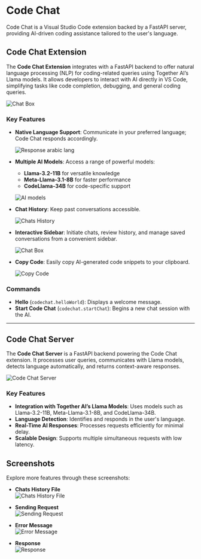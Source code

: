 # Code Chat

Code Chat is a Visual Studio Code extension backed by a FastAPI server, providing AI-driven coding assistance tailored to the user's language.

## Code Chat Extension

The **Code Chat Extension** integrates with a FastAPI backend to offer natural language processing (NLP) for coding-related queries using Together AI’s Llama models. It allows developers to interact with AI directly in VS Code, simplifying tasks like code completion, debugging, and general coding queries.

![Chat Box](screenshots/chat-box.png)

### Key Features

- **Native Language Support**: Communicate in your preferred language; Code Chat responds accordingly.

   ![Response arabic lang](screenshots/response-with-arabic-lang.png)

- **Multiple AI Models**: Access a range of powerful models:
  - **Llama-3.2-11B** for versatile knowledge
  - **Meta-Llama-3.1-8B** for faster performance
  - **CodeLlama-34B** for code-specific support
  
   ![AI models](screenshots/ai-models.png)

- **Chat History**: Keep past conversations accessible.
  
   ![Chats History](screenshots/chats-history.png)

- **Interactive Sidebar**: Initiate chats, review history, and manage saved conversations from a convenient sidebar.
 
  ![Chat Box](screenshots/chat-box.png)

- **Copy Code**: Easily copy AI-generated code snippets to your clipboard.

   ![Copy Code](screenshots/copy-code.png)

### Commands

- **Hello** (`codechat.helloWorld`): Displays a welcome message.
- **Start Code Chat** (`codechat.startChat`): Begins a new chat session with the AI.

---

## Code Chat Server

The **Code Chat Server** is a FastAPI backend powering the Code Chat extension. It processes user queries, communicates with Llama models, detects language automatically, and returns context-aware responses.

![Code Chat Server](screenshots/codechat-server.png)

### Key Features

- **Integration with Together AI’s Llama Models**: Uses models such as Llama-3.2-11B, Meta-Llama-3.1-8B, and CodeLlama-34B.
- **Language Detection**: Identifies and responds in the user's language.
- **Real-Time AI Responses**: Processes requests efficiently for minimal delay.
- **Scalable Design**: Supports multiple simultaneous requests with low latency.

## Screenshots

Explore more features through these screenshots:

- **Chats History File**  
  ![Chats History File](screenshots/chats-history-file.png)

- **Sending Request**  
  ![Sending Request](screenshots/sending-request.png)

- **Error Message**  
  ![Error Message](screenshots/error-message.png)

- **Response**  
  ![Response](screenshots/response.png)
